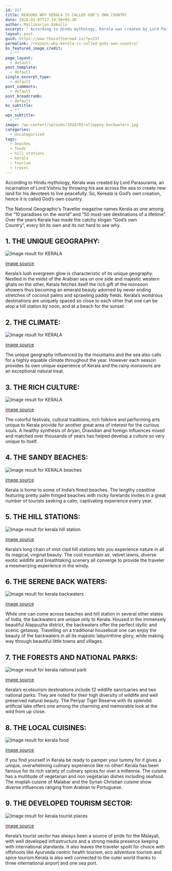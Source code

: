 ```yaml
---
id: 337
title: REASONS WHY KERALA IS CALLED GOD’S OWN COUNTRY
date: 2020-02-07T17:19:50+05:30
author: Mallikarjun Kakollu
excerpt: " According to Hindu mythology, Kerala was created by Lord Parasurama, an incarnation of Lord Vishnu by throwing his axe across the sea to create new land for his devotees to live peacefully. So, Kereala is God's own creation, hence it is called God's own country."
layout: post
guid: https://www.thecoffeeread.in/?p=337
permalink: /reasons-why-kerala-is-called-gods-own-country/
bs_featured_image_credit:
  - ""
page_layout:
  - default
post_template:
  - default
single_excerpt_type:
  - default
post_comments:
  - default
post_breadcrumb:
  - default
bs_subtitle:
  - ""
wps_subtitle:
  - ""
image: /wp-content/uploads/2018/05/alleppey-backwaters.jpg
categories:
  - Uncategorized
tags:
  - beaches
  - foods
  - hill stations
  - kerala
  - tourism
  - travel
---
```

According to Hindu mythology, Kerala was created by Lord Parasurama, an incarnation of Lord Vishnu by throwing his axe across the sea to create new land for his devotees to live peacefully. So, Kereala is God&#8217;s own creation, hence it is called God&#8217;s own country.

The National Geographic’s Traveller magazine names Kerala as one among the “10 paradises on the world” and “50 must-see destinations of a lifetime”. Over the years Kerala has made the catchy slogan “God’s own Country”, every bit its own and its not hard to see why.

## 1. THE UNIQUE GEOGRAPHY:

![Image result for KERALA](https://www.hlimg.com/images/places2see/738X538/kerala-tours3.jpg) 

[image source](https://www.google.co.in/search?q=KERALA&source=lnms&tbm=isch&sa=X&ved=0ahUKEwjYsZHdhf3aAhWJqY8KHbP0A94Q_AUIDCgD#imgrc=uwo9moQQQa5CLM:)

Kerala’s lush evergreen glow is characteristic of its unique geography. Nestled in the midst of the Arabian sea on one side and majestic western ghats on the other, Kerala fetches itself the rich gift of the monsoon showers thus becoming an emerald beauty adorned by never ending stretches of coconut palms and sprawling paddy fields. Kerala’s wondrous destinations are uniquely spaced so close to each other that one can be atop a hill station by noon, and at a beach for the sunset.

## 2. THE CLIMATE:

![Image result for KERALA](https://zookatravels.com/wp-content/uploads/2016/07/Munnar.jpg) 

[image source](https://www.google.co.in/search?q=KERALA&tbm=isch&source=lnt&tbs=isz:lt,islt:xga&sa=X&ved=0ahUKEwjF28rehf3aAhXES7wKHSmBDUQQpwUIHw&biw=1350&bih=610&dpr=1#imgrc=JTs895huiWAJwM:)

The unique geography influenced by the mountains and the sea also calls for a highly equable climate throughout the year. However each season provides its own unique experience of Kerala and the rainy monsoons are an exceptional natural treat.

## 3. THE RICH CULTURE:

![Image result for KERALA](https://buddymantra.com/wp-content/uploads/2016/11/kerela-1.jpg) 

[image source](https://www.google.co.in/search?q=KERALA&tbm=isch&source=lnt&tbs=isz:lt,islt:xga&sa=X&ved=0ahUKEwjF28rehf3aAhXES7wKHSmBDUQQpwUIHw&biw=1350&bih=610&dpr=1#imgrc=DxutXFM6ry5fUM:)

The colorful festivals, cultural traditions, rich folklore and performing arts unique to Kerala provide for another great area of interest for the curious souls. A healthy synthesis of Aryan, Dravidian and foreign influences mixed and matched over thousands of years has helped develop a culture so very unique to itself.

## 4. THE SANDY BEACHES:

![Image result for KERALA beaches](http://movingshoe.com/wp-content/uploads/2017/10/best-beaches-in-kerala.jpg) 

[image source](https://www.google.co.in/search?biw=1350&bih=610&tbs=isz%3Alt%2Cislt%3Axga&tbm=isch&sa=1&ei=7Dz1WpTwFoKr8QWy0oXwBw&q=KERALA+beaches&oq=KERALA+beaches&gs_l=img.3..0l10.1611.2672.0.3383.4.2.0.2.2.0.247.475.2-2.2.0....0...1c.1.64.img..0.4.495....0.sVtWHs3Gyz8#imgrc=COScogtr85NtvM:)

Kerala is home to some of India’s finest beaches. The lengthy coastline featuring pretty palm fringed beaches with rocky forelands invites in a great number of tourists seeking a calm, captivating experience every year.

## 5. THE HILL STATIONS:

![Image result for kerala hill station](https://images.thrillophilia.com/image/upload/s--sBDEw9Gf--/c_fill,f_auto,fl_strip_profile,h_800,q_auto,w_1300/v1/images/photos/000/012/034/original/Tea_garden_Munnar_Kerala_by_Suvajit_Sengupta.jpg.jpg?1458194047) 

[image source](https://www.google.co.in/search?biw=1350&bih=610&tbs=isz%3Alt%2Cislt%3Axga&tbm=isch&sa=1&ei=8jz1WtngBsT18gXb-I_IAg&q=kerala+hill+station&oq=KERALA+hill&gs_l=img.1.0.0l10.36252.37111.0.38106.4.4.0.0.0.0.239.699.2-3.3.0....0...1c.1.64.img..1.3.698...0i67k1.0.QTiw9eogsWg#imgrc=S3HDfQ6nXmnZwM:)

Kerala’s long chain of mist clad hill stations lets you experience nature in all its magical, virginal beauty. The cool mountain air, velvet lawns, diverse exotic wildlife and breathtaking scenery all converge to provide the traveler a mesmerizing experience in the windy.

## 6. THE SERENE BACK WATERS:

![Image result for kerala backwaters](http://allpicts.in/download/11326/10_Best_Nature_Images_HD_in_India_2_Kerala_backwaters.jpg) 

[image source](https://www.google.co.in/search?biw=1350&bih=610&tbs=isz%3Alt%2Cislt%3Axga&tbm=isch&sa=1&ei=GT31WruDKYmU8wXB7qCYAg&q=kerala+backwaters&oq=kerala+bac&gs_l=img.3.0.0l10.36096.36544.0.38577.3.3.0.0.0.0.272.536.2-2.2.0....0...1c.1.64.img..1.2.534...35i39k1.0.2p4fq_HfErw#imgrc=pF5-uUZ3vjcjpM:)

While one can come across beaches and hill station in several other states of India, the backwaters are unique only to Kerala. Housed in the immensely beautiful Alappuzha district, the backwaters offer the perfect idyllic and scenic getaway. Travelling on a traditional houseboat one can enjoy the beauty of the backwaters in all its majestic labyrinthine glory, while making way through beautiful little towns and villages.

## 7. THE FORESTS AND NATIONAL PARKS:

![Image result for kerala national park](https://i.ytimg.com/vi/iSRCiMiXoXA/maxresdefault.jpg) 

[image source](https://www.google.co.in/search?biw=1350&bih=610&tbs=isz%3Alt%2Cislt%3Axga&tbm=isch&sa=1&ei=QT31WuTFOsef8QXsu5HwBQ&q=kerala+national+park&oq=kerala+natio&gs_l=img.3.0.0l10.76464.79406.0.84402.8.8.0.0.0.0.275.1471.2-6.6.0....0...1c.1.64.img..2.6.1469...0i10k1j35i39k1j0i67k1.0.TlX-zTstzCE#imgrc=z26cm3baTndqWM:)

Kerala’s ecotourism destinations include 12 wildlife sanctuaries and two national parks: They are noted for their high diversity of wildlife and well preserved natural beauty. The Periyar Tiger Reserve with its splendid artificial lake offers one among the charming and memorable look at the wild from up close.

## 8. THE LOCAL CUISINES:

![Image result for kerala food](https://blog.untravel.com/wp-content/uploads/2017/11/sadya.jpg) 

[image source](https://www.google.co.in/search?biw=1350&bih=610&tbs=isz%3Alt%2Cislt%3Axga&tbm=isch&sa=1&ei=mD31WobTF4j38QX1m4z4Dw&q=kerala+food&oq=kerala+food&gs_l=img.3..0l10.44850.45653.0.45857.4.4.0.0.0.0.281.281.2-1.1.0....0...1c.1.64.img..3.1.278....0.tImqAMtpJno#imgrc=tMzFs10GLOEBmM:)

If you find yourself in Kerala be ready to pamper your tummy for it gives a unique, overwhelming culinary experience like no other! Kerala has been famous for its rich variety of culinary spices for over a millennia. The cuisine has a multitude of vegetarian and non vegetarian dishes including seafood. The moplah cuisine of Malabar and the Syrian Christian cuisine show diverse influences ranging from Arabian to Portuguese.

## 9. THE DEVELOPED TOURISM SECTOR:

![Image result for kerala tourist places](https://www.yatramantra.com/kerala/wp-content/uploads/sites/2/2015/06/alleppey-houseboat-club.jpg) 

[image source](https://www.google.co.in/search?biw=1350&bih=610&tbs=isz%3Alt%2Cislt%3Axga&tbm=isch&sa=1&ei=yD31WtHxCsLS8QX4jIe4DQ&q=kerala+tourist+places&oq=kerala+tour&gs_l=img.1.0.0l10.44181.45892.0.46811.5.4.0.1.1.0.277.798.2-3.3.0....0...1c.1.64.img..1.4.809...35i39k1j0i67k1.0.b5OVbZZs63s#imgrc=3KD939ZN3E4qfM:)

Kerala’s tourist sector has always been a source of pride for the Malayali, with well developed infrastructure and a strong media presence keeping with international standards. It also leaves the traveler spoilt for choice with offshoots like Ayurveda centric health tourism, eco adventure tourism and spice tourism.Kerala is also well connected to the outer world thanks to three international airport and one sea port.

&nbsp;